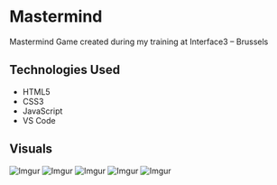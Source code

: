 # Mastermind

Mastermind Game created during my training at Interface3 – Brussels


## Technologies Used

* HTML5
* CSS3
* JavaScript
* VS Code


## Visuals
![Imgur](https://tinyurl.com/3t9yhnpw)
![Imgur](https://tinyurl.com/55hds2vu)
![Imgur](https://tinyurl.com/y3max3ed)
![Imgur](https://tinyurl.com/2p94ytkv)
![Imgur](https://tinyurl.com/mdhzvvk9)
